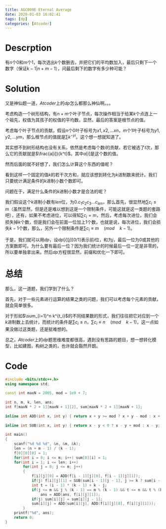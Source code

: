 ```yaml
---
title: AGC009E Eternal Average
date: 2020-01-03 16:02:41
tags: [dp]
categories: [Atcoder]
---
```


# Descrption

有$n$个0和$m$个1，每次选出$k$个数删去，并把它们的平均数加入，最后只剩下一个数字（保证$k-1|n+m-1$），问最后剩下的数字有多少种可能？

<!--more-->

# Solution

又是神仙题一道，$Atcoder$上的$dp$怎么都那么神仙啊。。。

考虑构造一个树形结构，有$n+m$个叶子节点，每次操作相当于给某$k$个点连上一个祖先，权值为其孩子的权值的平均数，显然，最后的答案是根节点的值。

考虑每个叶子节点的贡献，假设$n$个$0$叶子标号为$x1,x2,...xn$，$m$个$1$叶子标号为$y1,y2,...ym$，那么根节点的值就是$\sum k^{-yi}$。这个想一想就知道了。

其实想不到树形结构也没有关系，依然是考虑每个数$i$的贡献，若它被选了$t$次，那么它的贡献就是$\frac{a[i]}{k^t}$。其中$a[i]$是这个数的值。

然而后面的就不好想了，我们怎么计算这个东西的值呢？

看到这样一个固定的值$k$的若干次方和，就应该想到转化为$k$进制数来统计。我们只要统计满足条件的$k$进制小数个数即可。

问题在于，满足什么条件的$k$进制小数才是合法的呢？

我们假设这个$k$进制小数有$len$位，为$0.c_1c_2c_3...c_{len}$，那么首先，很显然地$\sum c_i\le m$（虽然显然，但是还是难以想到这是一个限制条件，可能这就是这一类题的套路吧），还有，如果不考虑进位，可以得知$\sum c_i=m$，然后，考虑每次进位，我们会损失掉$k$个数，但是我们会在前面一位加上1个数，也就是说，每次进位，我们会损失$k-1$个数，那么，另外一个限制条件是$\sum c_i\equiv m\quad (mod\quad k-1)$。

于是，我们就可以用$dp$，设$dp[i][j][0/1]$表示前$i$位，和为$j$，最后一位为$0$或其他的方案数即可。为什么要有最后一位？因为我们统计的时候最后一位一定是非零的，所以要单独拿出来。然后$dp$方程很显然，前缀和优化一下即可。

# 总结

那么，这一道题，我们学到了什么？

首先，对于一些元素进行运算的结果之类的问题，我们可以考虑每个元素的贡献，就会简单很多。

对于形如$\sum_{i=1}^n k^{t_i}$的不同结果数的形式，我们往往把它对应到一个$k$进制数上去统计，而统计的条件是$\sum c_i \le n$，$\sum c_i \equiv n\quad (mod\quad k-1)$，这一点如果没做过这类题，还是挺难想的。

总之，$Atcoder$上的$dp$题思维难度都很高，遇到没有思路的题目，想一想转化模型，比如建图，构树之类的，也许就会豁然开朗。

# Code

```c++
#include <bits/stdc++.h>
using namespace std;
 
const int maxN = 2005, mod = 1e9 + 7;
 
int n, m, k, len, ans;
int f[maxN * 2 + 1][maxN + 1][2], sum[maxN * 2 + 1][maxN + 1];
 
inline int ADD(int x, int y) { return x + y >= mod ? x + y - mod : x + y; }
 
inline int SUB(int x, int y) { return x - y < 0 ? x - y + mod : x - y; }
 
int main()
{
	scanf("%d %d %d", &n, &m, &k);
	len = (n + m - 1) / (k - 1);
	f[0][0][0] = 1;
	for(int i = 0; i <= m; i++) sum[0][i] = 1;
	for(int i = 1; i <= len; i++)
		for(int j = 0; j <= m; j++)
		{
			f[i][j][0] = ADD(f[i - 1][j][0], f[i - 1][j][1]);
			if(j) f[i][j][1] = SUB(sum[i - 1][j - 1], j >= k ? sum[i - 1][j - k] : 0);
			int t = (i - 1) * (k - 1) + k - j;
			if(j <= m && j % (k - 1) == m % (k - 1) && t <= n && t % (k - 1) == n % (k - 1)) 
				ans = ADD(ans, f[i][j][1]);
			if(j) sum[i][j] = sum[i][j - 1];
			sum[i][j] = ADD(sum[i][j], ADD(f[i][j][0], f[i][j][1]));
		}
	printf("%d", ans);
	return 0;
}
```

